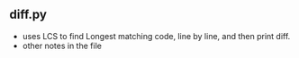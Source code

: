 ## diff.py

- uses LCS to find Longest matching code, line by line, and then print diff.
- other notes in the file

